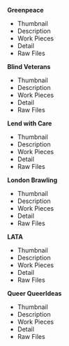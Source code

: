 **Greenpeace**
- Thumbnail
- Description
- Work Pieces
- Detail
- Raw Files

**Blind Veterans**
- Thumbnail
- Description
- Work Pieces
- Detail
- Raw Files

**Lend with Care**
- Thumbnail
- Description
- Work Pieces
- Detail
- Raw Files

**London Brawling**
- Thumbnail
- Description
- Work Pieces
- Detail
- Raw Files

**LATA**
- Thumbnail
- Description
- Work Pieces
- Detail
- Raw Files

**Queer QueerIdeas**
- Thumbnail
- Description
- Work Pieces
- Detail
- Raw Files
